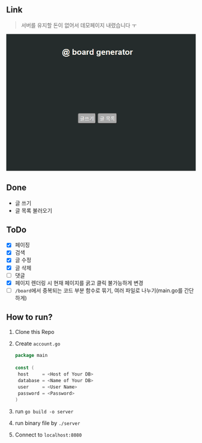 ## Link

> 서버를 유지할 돈이 없어서 데모페이지 내렸습니다 ㅜ  

![Index Page](https://github.com/j1mmyson/board_generator/blob/main/img/indexPage.PNG?raw=true)

## Done

- 글 쓰기
- 글 목록 불러오기

## ToDo

- [x] 페이징
- [x] 검색
- [x] 글 수정
- [x] 글 삭제
- [ ] 댓글
- [x] 페이지 렌더링 시 현재 페이지를 굵고 클릭 불가능하게 변경
- [ ] `/board`에서 중복되는 코드 부분 함수로 묶기, 여러 파일로 나누기(main.go를 간단하게)

## How to run?

1. Clone this Repo

2. Create `account.go`  

   ```go
   package main
   
   const (
   	host     = <Host of Your DB>
   	database = <Name of Your DB>
   	user     = <User Name>
   	password = <Password>
   )
   
   ```

3. run `go build -o server`

4. run binary file by `./server`

5. Connect to `localhost:8080`
